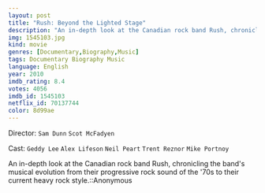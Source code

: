 ```yaml
---
layout: post
title: "Rush: Beyond the Lighted Stage"
description: "An in-depth look at the Canadian rock band Rush, chronicling the band's musical evolution from their progressive rock sound of the '70s to their current heavy rock style.::Anonymous.."
img: 1545103.jpg
kind: movie
genres: [Documentary,Biography,Music]
tags: Documentary Biography Music 
language: English
year: 2010
imdb_rating: 8.4
votes: 4056
imdb_id: 1545103
netflix_id: 70137744
color: 8d99ae
---
```

Director: `Sam Dunn` `Scot McFadyen`  

Cast: `Geddy Lee` `Alex Lifeson` `Neil Peart` `Trent Reznor` `Mike Portnoy` 

An in-depth look at the Canadian rock band Rush, chronicling the band's musical evolution from their progressive rock sound of the '70s to their current heavy rock style.::Anonymous